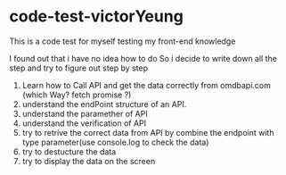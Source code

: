# code-test-victorYeung
This is a code test for myself testing my front-end knowledge 

I found out that i have no idea how to do
So i decide to write down all the step and try to figure out step by step

1. Learn how to Call API and get the data correctly from omdbapi.com (which Way? fetch promise ?)
2. understand the endPoint structure of an API. 
3. understand the paramether of API 
4. understand the verification of API 
5. try to retrive the correct data from API by combine the endpoint with type parameter(use console.log to check the data)
6. try to destucture the data 
7. try to display the data on the screen 
